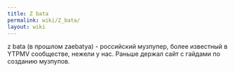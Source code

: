 ```yaml
---
title: Z bata
permalink: wiki/Z_bata/
layout: wiki
---
```


z bata (в прошлом zaebatya) - российский музпупер, более известный в
YTPMV сообществе, нежели у нас. Раньше держал сайт с гайдами по созданию
музпупов.
